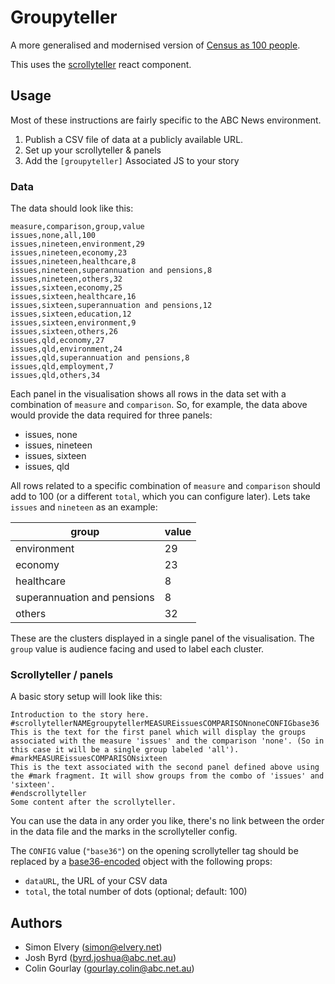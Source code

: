# Groupyteller

A more generalised and modernised version of [Census as 100 people](https://github.com/abcnews/census-100-people/).

This uses the [scrollyteller](https://github.com/abcnews/scrollyteller) react component.

## Usage

Most of these instructions are fairly specific to the ABC News environment.

1. Publish a CSV file of data at a publicly available URL.
2. Set up your scrollyteller & panels
3. Add the `[groupyteller]` Associated JS to your story
  
### Data

The data should look like this:

```csv
measure,comparison,group,value
issues,none,all,100
issues,nineteen,environment,29
issues,nineteen,economy,23
issues,nineteen,healthcare,8
issues,nineteen,superannuation and pensions,8
issues,nineteen,others,32
issues,sixteen,economy,25
issues,sixteen,healthcare,16
issues,sixteen,superannuation and pensions,12
issues,sixteen,education,12
issues,sixteen,environment,9
issues,sixteen,others,26
issues,qld,economy,27
issues,qld,environment,24
issues,qld,superannuation and pensions,8
issues,qld,employment,7
issues,qld,others,34
```

Each panel in the visualisation shows all rows in the data set with a combination of `measure` and `comparison`. So, for example, the data above would provide the data required for three panels:

- issues, none
- issues, nineteen
- issues, sixteen
- issues, qld

All rows related to a specific combination of `measure` and `comparison` should add to 100 (or a different `total`, which you can configure later). Lets take `issues` and `nineteen` as an example:

| group                       | value |
| --------------------------- | ----- |
| environment                 | 29    |
| economy                     | 23    |
| healthcare                  | 8     |
| superannuation and pensions | 8     |
| others                      | 32    |

These are the clusters displayed in a single panel of the visualisation. The `group` value is audience facing and used to label each cluster.

### Scrollyteller / panels

A basic story setup will look like this:

```text
Introduction to the story here.
#scrollytellerNAMEgroupytellerMEASUREissuesCOMPARISONnoneCONFIGbase36
This is the text for the first panel which will display the groups associated with the measure 'issues' and the comparison 'none'. (So in this case it will be a single group labeled 'all').
#markMEASUREissuesCOMPARISONsixteen
This is the text associated with the second panel defined above using the #mark fragment. It will show groups from the combo of 'issues' and 'sixteen'.
#endscrollyteller
Some content after the scrollyteller.
```

You can use the data in any order you like, there's no link between the order in the data file and the marks in the scrollyteller config.

The `CONFIG` value (`"base36"`) on the opening scrollyteller tag should be replaced by a [base36-encoded](https://www.abc.net.au/res/sites/news-projects/base-36-props-converter/1.1.0/) object with the following props:

-  `dataURL`, the URL of your CSV data
-  `total`, the total number of dots (optional; default: 100)


## Authors

- Simon Elvery ([simon@elvery.net](mailto:simon@elvery.net))
- Josh Byrd ([byrd.joshua@abc.net.au](mailto:joshua.byrd@abc.net.au))
- Colin Gourlay ([gourlay.colin@abc.net.au](mailto:gourlay.colin@abc.net.au))
